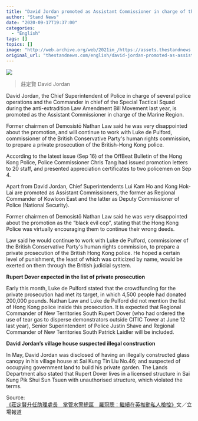```yaml
---
title: "David Jordan promoted as Assistant Commissioner in charge of the Marine Region"
author: "Stand News"
date: "2020-09-17T19:37:00"
categories:
  - "English"
tags: []
topics: []
image: "http://web.archive.org/web/2021im_/https://assets.thestandnews.com/media/photos/Layer200_9qztn_SoGhbsl.png"
original_url: "thestandnews.com/english/david-jordan-promoted-as-assistant-commissioner-in-charge-of-the-marine-region"
---
```

![](http://web.archive.org/web/2021im_/https://assets.thestandnews.com/media/photos/Layer200_9qztn_SoGhbsl.png)
> 莊定賢 David Jordan

David Jordan, the Chief Superintendent of Police in charge of several police operations and the Commander in chief of the Special Tactical Squad during the anti-extradition Law Amendment Bill Movement last year, is promoted as the Assistant Commissioner in charge of the Marine Region.

Former chairmen of Demosistō Nathan Law said he was very disappointed about the promotion, and will continue to work with Luke de Pulford, commissioner of the British Conservative Party's human rights commission, to prepare a private prosecution of the British-Hong Kong police.

According to the latest issue (Sep 16) of the OffBeat Bulletin of the Hong Kong Police, Police Commissioner Chris Tang had issued promotion letters to 20 staff, and presented appreciation certificates to two policemen on Sep 4.

Apart from David Jordan, Chief Superintendents Lui Kam Ho and Kong Hok-Lai are promoted as Assistant Commissioners, the former as Regional Commander of Kowloon East and the latter as Deputy Commissioner of Police (National Security).

Former chairmen of Demosistō Nathan Law said he was very disappointed about the promotion as the “black evil cop”, stating that the Hong Kong Police was virtually encouraging them to continue their wrong deeds.

Law said he would continue to work with Luke de Pulford, commissioner of the British Conservative Party's human rights commission, to prepare a private prosecution of the British Hong Kong police. He hoped a certain level of punishment, the least of which was criticized by name, would be exerted on them through the British judicial system.

**Rupert Dover expected in the list of private prosecution**

Early this month, Luke de Pulford stated that the crowdfunding for the private prosecution had met its target, in which 4,500 people had donated 200,000 pounds. Nathan Law and Luke de Pulford did not mention the list of Hong Kong police inside this prosecution. It is expected that Regional Commander of New Territories South Rupert Dover (who had ordered the use of tear gas to disperse demonstrators outside CITIC Tower at June 12 last year), Senior Superintendent of Police Justin Shave and Regional Commander of New Territories South Patrick Laidler will be included.

**David Jordan’s village house suspected illegal construction**

In May, David Jordan was disclosed of having an illegally constructed glass canopy in his village house at Sai Kung Tin Liu No.46; and suspected of occupying government land to build his private garden. The Lands Department also stated that Rupert Dover lives in a licensed structure in Sai Kung Pik Shui Sun Tsuen with unauthorised structure, which violated the terms.

Source:  
[《莊定賢升任助理處長　掌管水警總區　羅冠聰：繼續在英推動私人檢控》](../../politics/%E8%8E%8A%E5%AE%9A%E8%B3%A2%E5%8D%87%E4%BB%BB%E5%8A%A9%E7%90%86%E8%99%95%E9%95%B7-%E6%8E%8C%E7%AE%A1%E6%B0%B4%E8%AD%A6%E7%B8%BD%E5%8D%80-%E7%BE%85%E5%86%A0%E8%81%B0-%E7%B9%BC%E7%BA%8C%E5%9C%A8%E8%8B%B1%E6%8E%A8%E5%8B%95%E7%A7%81%E4%BA%BA%E6%AA%A2%E6%8E%A7/)文／立場報道